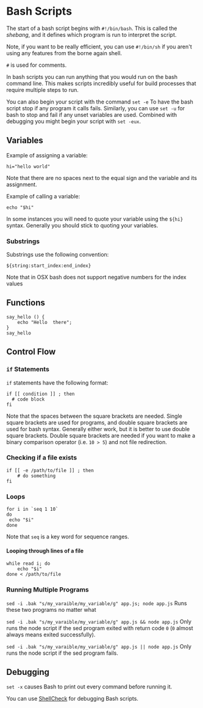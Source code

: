 # Bash Scripts

The start of a bash script begins with `#!/bin/bash`. This is called the *shebang*, and it defines which program is run to interpret the script.

Note, if you want to be really efficient, you can use `#!/bin/sh` if you aren't using any features from the borne again shell.

`#` is used for comments.

In bash scripts you can run anything that you would run on the bash command line. This makes scripts incredibly useful for build processes that require multiple steps to run.

You can also begin your script with the command `set -e` To have the bash script stop if any program it calls fails. Similarly, you can use `set -u` for bash to stop and fail if any unset variables are used. Combined with debugging you might begin your script with `set -eux`.

## Variables

Example of assigning a variable:

`hi="hello world"`

Note that there are no spaces next to the equal sign and the variable and its assignment.

Example of calling a variable:

`echo "$hi"`

In some instances you will need to quote your variable using the `${hi}` syntax. Generally you should stick to quoting your variables.

### Substrings

Substrings use the following convention:

`${string:start_index:end_index}`

Note that in OSX bash does not support negative numbers for the index values

## Functions

```
say_hello () {
    echo "Hello  there";
}
say_hello
```

## Control Flow

### `if` Statements

`if` statements have the following format:

```
if [[ condition ]] ; then
  # code block
fi
```

Note that the spaces between the square brackets are needed. Single square brackets are used for programs, and double square brackets are used for bash syntax. Generally either work, but it is better to use double square brackets. Double square brackets are needed if you want to make a binary comparison operator (i.e. `10 > 5`) and not file redirection.

### Checking if a file exists

```
if [[ -e /path/to/file ]] ; then
    # do something
fi
```

### Loops

```
for i in `seq 1 10`
do
 echo "$i"
done
```

Note that `seq` is a key word for sequence ranges.

#### Looping through lines of a file

```
while read i; do
    echo "$i"
done < /path/to/file
```

### Running Multiple Programs

`sed -i .bak "s/my_varaible/my_variable/g" app.js; node app.js` Runs these two programs no matter what

`sed -i .bak "s/my_varaible/my_variable/g" app.js && node app.js` Only runs the node script if the sed program exited with return code `0` (`0` almost always means exited successfully).

`sed -i .bak "s/my_varaible/my_variable/g" app.js || node app.js` Only runs the node script if the sed program fails.

## Debugging

`set -x` causes Bash to print out every command before running it.

You can use [ShellCheck](https://www.shellcheck.net/#) for debugging Bash scripts.
